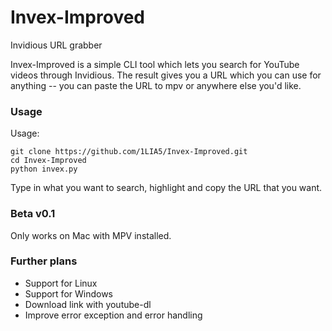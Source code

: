 # Invex-Improved

Invidious URL grabber

Invex-Improved is a simple CLI tool which lets you search for YouTube videos through Invidious. The result gives you a URL which you can use for anything -- you can paste the URL to mpv or anywhere else you'd like. 

### Usage

Usage:

    git clone https://github.com/1LIA5/Invex-Improved.git
    cd Invex-Improved
    python invex.py
    
Type in what you want to search, highlight and copy the URL that you want.



### Beta v0.1

Only works on Mac with MPV installed.

### Further plans

- Support for Linux
- Support for Windows
- Download link with youtube-dl
- Improve error exception and error handling


